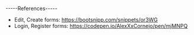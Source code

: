 -----References-----

- Edit, Create forms: https://bootsnipp.com/snippets/or3WG
- Login, Register forms: https://codepen.io/AlexXxCornejo/pen/mjMNPQ